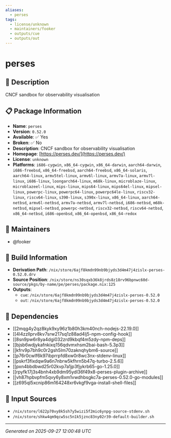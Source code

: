 ```yaml
---
aliases:
  - perses
tags:
  - license/unknown
  - maintainers/fooker
  - outputs/cue
  - outputs/out
---
```


# perses

## 📝 Description

CNCF sandbox for observability visualisation

## 📋 Package Information

- **Name**: `perses`
- **Version**: `0.52.0`
- **Available**: ✅ Yes
- **Broken**: ✅ No
- **Description**: CNCF sandbox for observability visualisation
- **Homepage**: [https://perses.dev/](https://perses.dev/)
- **License**: `unknown`
- **Platforms**: `i686-cygwin`, `x86_64-cygwin`, `x86_64-darwin`, `aarch64-darwin`, `i686-freebsd`, `x86_64-freebsd`, `aarch64-freebsd`, `x86_64-solaris`, `aarch64-linux`, `armv5tel-linux`, `armv6l-linux`, `armv7a-linux`, `armv7l-linux`, `i686-linux`, `loongarch64-linux`, `m68k-linux`, `microblaze-linux`, `microblazeel-linux`, `mips-linux`, `mips64-linux`, `mips64el-linux`, `mipsel-linux`, `powerpc-linux`, `powerpc64-linux`, `powerpc64le-linux`, `riscv32-linux`, `riscv64-linux`, `s390-linux`, `s390x-linux`, `x86_64-linux`, `aarch64-netbsd`, `armv6l-netbsd`, `armv7a-netbsd`, `armv7l-netbsd`, `i686-netbsd`, `m68k-netbsd`, `mipsel-netbsd`, `powerpc-netbsd`, `riscv32-netbsd`, `riscv64-netbsd`, `x86_64-netbsd`, `i686-openbsd`, `x86_64-openbsd`, `x86_64-redox`
## 👥 Maintainers

- @fooker


## 🔧 Build Information

- **Derivation Path**: `/nix/store/6ajf8kmdn99nb9bjyds3d4m47j4zislx-perses-0.52.0.drv`
- **Source Position**: `/nix/store/ns30sqxb36k8jrds8z18rv96bpnwc60d-source/pkgs/by-name/pe/perses/package.nix:125`
- **Outputs**:
  - `cue`:  `/nix/store/6ajf8kmdn99nb9bjyds3d4m47j4zislx-perses-0.52.0`
  - `out`:  `/nix/store/6ajf8kmdn99nb9bjyds3d4m47j4zislx-perses-0.52.0`

## 🔗 Dependencies

- [[2mqg4y2qz8kyk9xy96z1b80h3km40nch-nodejs-22.19.0]]
- [[4l4zzllprv8kv7srw217sq1z88ad4lj5-npm-config-hook]]
- [[8sn9pw6r8ya4dgi032zrd9kbqf4m5zdy-npm-deps]]
- [[bjsb6wdjykafnkixq156qdvmxhsm2bai-bash-5.3p3]]
- [[kfrv9p7bh9c0r2gsh5lm70zaknqhybm6-source]]
- [[p76r0cwlf6k97ibprrpfd8xw0r8wc3nx-stdenv-linux]]
- [[pskrf3fixdqw9a6n7nbrw5kfhrn5b47q-turbo-2.5.6]]
- [[pxn4bbdbwd25r02kvp7a1jp3fjykrb65-go-1.25.0]]
- [[rpyfk17j3s4bnh4xb9dm95ydl36f49x8-perses-plugin-archive]]
- [[vh87hpbvpfm5qvy6y8xm1vwdhbsgkc7a-perses-0.52.0-go-modules]]
- [[z695ql5xcnip86m164248xr6vkgf9vga-install-shell-files]]

## 📁 Input Sources

- `/nix/store/l622p70vy8k5sh7y5wizi5f2mic6ynpg-source-stdenv.sh`
- `/nix/store/shkw4qm9qcw5sc5n1k5jznc83ny02r39-default-builder.sh`

---
*Generated on 2025-09-27 12:00:48 UTC*
